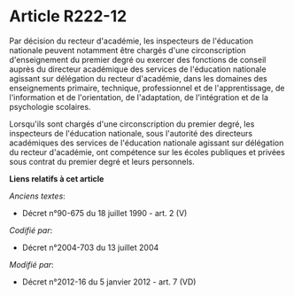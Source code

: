 # Article R222-12

Par décision du recteur d'académie, les inspecteurs de l'éducation nationale peuvent notamment être chargés d'une
circonscription d'enseignement du premier degré ou exercer des fonctions de conseil auprès du directeur académique des
services de l'éducation nationale agissant sur délégation du recteur d'académie, dans les domaines des enseignements
primaire, technique, professionnel et de l'apprentissage, de l'information et de l'orientation, de l'adaptation, de
l'intégration et de la psychologie scolaires.

Lorsqu'ils sont chargés d'une circonscription du premier degré, les inspecteurs de l'éducation nationale, sous l'autorité des
directeurs académiques des services de l'éducation nationale agissant sur délégation du recteur d'académie, ont compétence
sur les écoles publiques et privées sous contrat du premier degré et leurs personnels.

**Liens relatifs à cet article**

_Anciens textes_:

  - Décret n°90-675 du 18 juillet 1990 - art. 2 (V)

_Codifié par_:

  - Décret n°2004-703 du 13 juillet 2004

_Modifié par_:

  - Décret n°2012-16 du 5 janvier 2012 - art. 7 (VD)

